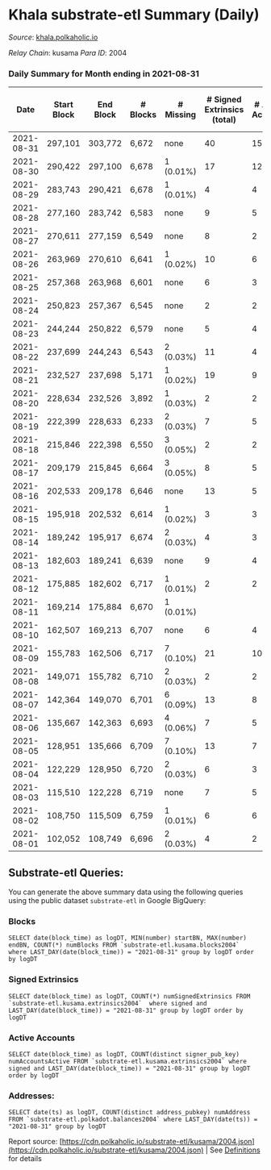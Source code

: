 # Khala substrate-etl Summary (Daily)

_Source_: [khala.polkaholic.io](https://khala.polkaholic.io)

*Relay Chain*: kusama
*Para ID*: 2004



### Daily Summary for Month ending in 2021-08-31


| Date | Start Block | End Block | # Blocks | # Missing | # Signed Extrinsics (total) | # Active Accounts | # Addresses with Balances | # Events | # Transfers | # XCM Transfers In | # XCM Transfers Out |
| ---- | ----------- | --------- | -------- | --------- | --------------------------- | ----------------- | ------------------------- | -------- | ----------- | ------------------ | ------------------- |
| 2021-08-31 | 297,101 | 303,772 | 6,672 | none  | 40 | 15 | 3,198 | 13,439 | 1 ($2.76) |   |   |
| 2021-08-30 | 290,422 | 297,100 | 6,678 | 1 (0.01%) | 17 | 12 | 3,196 | 13,399 |   |   |   |
| 2021-08-29 | 283,743 | 290,421 | 6,678 | 1 (0.01%) | 4 | 4 | 3,195 | 13,371 |   |   |   |
| 2021-08-28 | 277,160 | 283,742 | 6,583 | none  | 9 | 5 | 3,195 | 13,191 |   |   |   |
| 2021-08-27 | 270,611 | 277,159 | 6,549 | none  | 8 | 2 | 3,195 | 13,120 |   |   |   |
| 2021-08-26 | 263,969 | 270,610 | 6,641 | 1 (0.02%) | 10 | 6 |  | 13,324 | 3 ($8.27) |   |   |
| 2021-08-25 | 257,368 | 263,968 | 6,601 | none  | 6 | 3 |  | 13,223 |   |   |   |
| 2021-08-24 | 250,823 | 257,367 | 6,545 | none  | 2 | 2 |  | 13,100 |   |   |   |
| 2021-08-23 | 244,244 | 250,822 | 6,579 | none  | 5 | 4 |  | 13,175 |   |   |   |
| 2021-08-22 | 237,699 | 244,243 | 6,543 | 2 (0.03%) | 11 | 4 |  | 13,111 |   |   |   |
| 2021-08-21 | 232,527 | 237,698 | 5,171 | 1 (0.02%) | 19 | 9 |  | 10,388 |   |   |   |
| 2021-08-20 | 228,634 | 232,526 | 3,892 | 1 (0.03%) | 2 | 2 |  | 7,793 |   |   |   |
| 2021-08-19 | 222,399 | 228,633 | 6,233 | 2 (0.03%) | 7 | 5 |  |  |   |   |   |
| 2021-08-18 | 215,846 | 222,398 | 6,550 | 3 (0.05%) | 2 | 2 |  |  |   |   |   |
| 2021-08-17 | 209,179 | 215,845 | 6,664 | 3 (0.05%) | 8 | 5 |  |  |   |   |   |
| 2021-08-16 | 202,533 | 209,178 | 6,646 | none  | 13 | 5 |  |  |   |   |   |
| 2021-08-15 | 195,918 | 202,532 | 6,614 | 1 (0.02%) | 3 | 3 |  |  |   |   |   |
| 2021-08-14 | 189,242 | 195,917 | 6,674 | 2 (0.03%) | 4 | 3 |  |  |   |   |   |
| 2021-08-13 | 182,603 | 189,241 | 6,639 | none  | 9 | 4 |  |  |   |   |   |
| 2021-08-12 | 175,885 | 182,602 | 6,717 | 1 (0.01%) | 2 | 2 |  |  |   |   |   |
| 2021-08-11 | 169,214 | 175,884 | 6,670 | 1 (0.01%) |  |  |  |  |   |   |   |
| 2021-08-10 | 162,507 | 169,213 | 6,707 | none  | 6 | 4 |  |  |   |   |   |
| 2021-08-09 | 155,783 | 162,506 | 6,717 | 7 (0.10%) | 21 | 10 |  |  |   |   |   |
| 2021-08-08 | 149,071 | 155,782 | 6,710 | 2 (0.03%) | 2 | 2 |  |  |   |   |   |
| 2021-08-07 | 142,364 | 149,070 | 6,701 | 6 (0.09%) | 13 | 8 |  |  |   |   |   |
| 2021-08-06 | 135,667 | 142,363 | 6,693 | 4 (0.06%) | 7 | 5 |  |  |   |   |   |
| 2021-08-05 | 128,951 | 135,666 | 6,709 | 7 (0.10%) | 13 | 7 |  |  |   |   |   |
| 2021-08-04 | 122,229 | 128,950 | 6,720 | 2 (0.03%) | 6 | 3 |  |  |   |   |   |
| 2021-08-03 | 115,510 | 122,228 | 6,719 | none  | 7 | 5 |  |  |   |   |   |
| 2021-08-02 | 108,750 | 115,509 | 6,759 | 1 (0.01%) | 6 | 6 |  |  |   |   |   |
| 2021-08-01 | 102,052 | 108,749 | 6,696 | 2 (0.03%) | 4 | 2 |  |  |   |   |   |

## Substrate-etl Queries:
You can generate the above summary data using the following queries using the public dataset `substrate-etl` in Google BigQuery:


### Blocks
```
SELECT date(block_time) as logDT, MIN(number) startBN, MAX(number) endBN, COUNT(*) numBlocks FROM `substrate-etl.kusama.blocks2004`  where LAST_DAY(date(block_time)) = "2021-08-31" group by logDT order by logDT
```


### Signed Extrinsics
```
SELECT date(block_time) as logDT, COUNT(*) numSignedExtrinsics FROM `substrate-etl.kusama.extrinsics2004`  where signed and LAST_DAY(date(block_time)) = "2021-08-31" group by logDT order by logDT
```


### Active Accounts
```
SELECT date(block_time) as logDT, COUNT(distinct signer_pub_key) numAccountsActive FROM `substrate-etl.kusama.extrinsics2004` where signed and LAST_DAY(date(block_time)) = "2021-08-31" group by logDT order by logDT
```


### Addresses:
```
SELECT date(ts) as logDT, COUNT(distinct address_pubkey) numAddress FROM `substrate-etl.polkadot.balances2004` where LAST_DAY(date(ts)) = "2021-08-31" group by logDT
```



Report source: [https://cdn.polkaholic.io/substrate-etl/kusama/2004.json](https://cdn.polkaholic.io/substrate-etl/kusama/2004.json) | See [Definitions](/DEFINITIONS.md) for details
